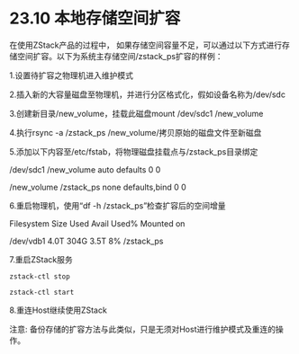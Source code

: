 # 23.10 本地存储空间扩容

在使用ZStack产品的过程中， 如果存储空间容量不足，可以通过以下方式进行存储空间扩容。以下为系统主存储空间/zstack_ps扩容的样例：

1.设置待扩容之物理机进入维护模式

2.插入新的大容量磁盘至物理机，并进行分区格式化，假如设备名称为/dev/sdc

3.创建新目录/new_volume，挂载此磁盘mount /dev/sdc1 /new_volume

4.执行rsync -a /zstack_ps /new_volume/拷贝原始的磁盘文件至新磁盘

5.添加以下内容至/etc/fstab，将物理磁盘挂载点与/zstack_ps目录绑定

/dev/sdc1         /new_volume            auto    defaults        0   0

/new_volume      /zstack_ps               none    defaults,bind   0  0

6.重启物理机，使用“df -h /zstack_ps”检查扩容后的空间增量

Filesystem    Size  Used  Avail  Used%  Mounted on

/dev/vdb1     4.0T  304G   3.5T      8%   /zstack_ps


7.重启ZStack服务

`zstack-ctl stop`

`zstack-ctl start`

8.重连Host继续使用ZStack

注意: 备份存储的扩容方法与此类似，只是无须对Host进行维护模式及重连的操作。
 
